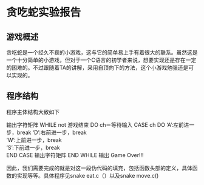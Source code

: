 # 贪吃蛇实验报告
## 游戏概述
贪吃蛇是一个经久不衰的小游戏，这与它的简单易上手有着很大的联系。虽然这是一个十分简单的小游戏，但对于一个C语言的初学者来说，想要实现还是存在一定的困难的。不过跟随着TA的讲解，采用自顶向下的方法，这个小游戏勉强还是可以实现的。  

## 程序结构
程序主体结构大致如下
    
  输出字符矩阵
	WHILE not 游戏结束 DO
		ch＝等待输入
		CASE ch DO
		‘A’:左前进一步，break 
		‘D’:右前进一步，break    
		‘W’:上前进一步，break    
		‘S’:下前进一步，break    
		END CASE
		输出字符矩阵
	END WHILE
	输出 Game Over!!! 
  
 因此，我们需要完成的就是对这一段伪代码的填充，包括函数头部的定义，具体函数的实现等等。具体程序见snake eat.c（）以及snake move.c()
